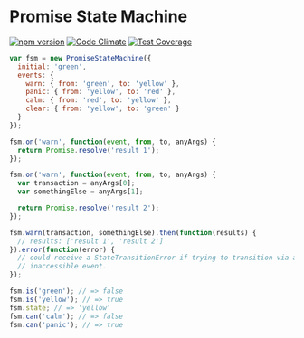 # Promise State Machine

[![npm version](https://badge.fury.io/js/promise-state-machine.svg)](http://badge.fury.io/js/promise-state-machine)
[![Code Climate](https://codeclimate.com/github/patbenatar/promise-state-machine/badges/gpa.svg)](https://codeclimate.com/github/patbenatar/promise-state-machine)
[![Test Coverage](https://codeclimate.com/github/patbenatar/promise-state-machine/badges/coverage.svg)](https://codeclimate.com/github/patbenatar/promise-state-machine)

```javascript
var fsm = new PromiseStateMachine({
  initial: 'green',
  events: {
    warn: { from: 'green', to: 'yellow' },
    panic: { from: 'yellow', to: 'red' },
    calm: { from: 'red', to: 'yellow' },
    clear: { from: 'yellow', to: 'green' }
  }
});

fsm.on('warn', function(event, from, to, anyArgs) {
  return Promise.resolve('result 1');
});

fsm.on('warn', function(event, from, to, anyArgs) {
  var transaction = anyArgs[0];
  var somethingElse = anyArgs[1];

  return Promise.resolve('result 2');
});

fsm.warn(transaction, somethingElse).then(function(results) {
  // results: ['result 1', 'result 2']
}).error(function(error) {
  // could receive a StateTransitionError if trying to transition via an
  // inaccessible event.
});

fsm.is('green'); // => false
fsm.is('yellow'); // => true
fsm.state; // => 'yellow'
fsm.can('calm'); // => false
fsm.can('panic'); // => true
```
